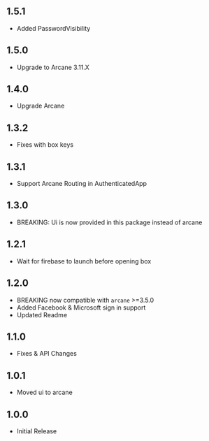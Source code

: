 ## 1.5.1
* Added PasswordVisibility 

## 1.5.0
* Upgrade to Arcane 3.11.X

## 1.4.0
* Upgrade Arcane

## 1.3.2
* Fixes with box keys

## 1.3.1
* Support Arcane Routing in AuthenticatedApp

## 1.3.0
* BREAKING: Ui is now provided in this package instead of arcane

## 1.2.1
* Wait for firebase to launch before opening box

## 1.2.0
* BREAKING now compatible with `arcane` >=3.5.0
* Added Facebook & Microsoft sign in support
* Updated Readme

## 1.1.0
* Fixes & API Changes

## 1.0.1

* Moved ui to arcane

## 1.0.0

* Initial Release